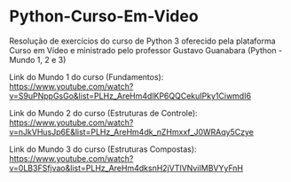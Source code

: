 # Python-Curso-Em-Video
Resolução de exercícios do curso de Python 3 oferecido pela plataforma Curso em Vídeo e ministrado pelo professor Gustavo Guanabara (Python - Mundo 1, 2 e 3)

Link do Mundo 1 do curso (Fundamentos): https://www.youtube.com/watch?v=S9uPNppGsGo&list=PLHz_AreHm4dlKP6QQCekuIPky1CiwmdI6

Link do Mundo 2 do curso (Estruturas de Controle): https://www.youtube.com/watch?v=nJkVHusJp6E&list=PLHz_AreHm4dk_nZHmxxf_J0WRAqy5Czye

Link do Mundo 3 do curso (Estruturas Compostas): https://www.youtube.com/watch?v=0LB3FSfjvao&list=PLHz_AreHm4dksnH2jVTIVNviIMBVYyFnH